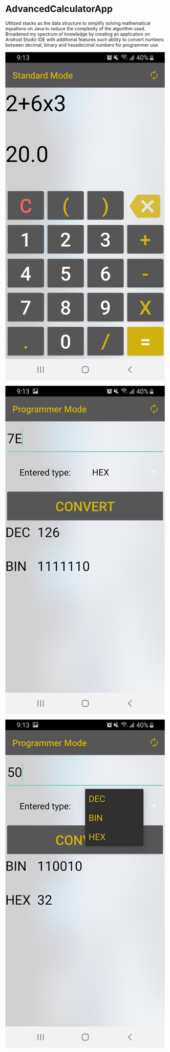 # AdvancedCalculatorApp

Utilized stacks as the data structure to simplify solving mathematical equations on Java to reduce the complexity of the algorithm used. Broadened my spectrum of knowledge by creating an application on Android Studio IDE with additional features such ability to convert numbers between decimal, binary and hexadecimal numbers for programmer use.

![alt text](https://github.com/tufayldhalla/AdvancedCalculatorApp/blob/master/Calculate%20Expression.jpg)

![alt text](https://github.com/tufayldhalla/AdvancedCalculatorApp/blob/master/Conversion%20Example%201.jpg)

![alt text](https://github.com/tufayldhalla/AdvancedCalculatorApp/blob/master/Conversion%20Example%202.jpg)


